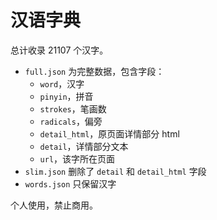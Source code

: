 # 汉语字典

总计收录 21107 个汉字。

- `full.json` 为完整数据，包含字段：
   - `word`，汉字
   - `pinyin`，拼音
   - `strokes`，笔画数
   - `radicals`，偏旁
   - `detail_html`，原页面详情部分 html
   - `detail`，详情部分文本
   - `url`，该字所在页面
- `slim.json` 删除了 `detail` 和 `detail_html` 字段
- `words.json` 只保留汉字

个人使用，禁止商用。
